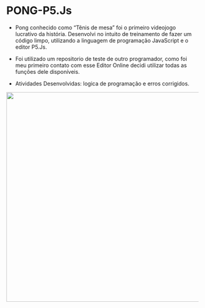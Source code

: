 # PONG-P5.Js

* Pong conhecido como “Tênis de mesa” foi o primeiro videojogo lucrativo da história. Desenvolvi no intuito de treinamento de fazer um código limpo, utilizando a linguagem de programação JavaScript e o editor P5.Js.

* Foi utilizado um repositorio de teste de outro programador, como foi meu primeiro contato com esse Editor Online decidi utilizar todas as funções dele disponíveis.

* Atividades Desenvolvidas: logica de programação e erros corrigidos.

<div align="center">
<img src="https://user-images.githubusercontent.com/89461762/147895521-26dc6b8c-b894-4364-abe4-1d172a1cb960.png" width="550px" />
</div>
